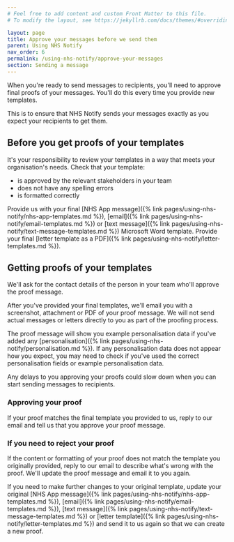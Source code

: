 ```yaml
---
# Feel free to add content and custom Front Matter to this file.
# To modify the layout, see https://jekyllrb.com/docs/themes/#overriding-theme-defaults

layout: page
title: Approve your messages before we send them
parent: Using NHS Notify
nav_order: 6
permalink: /using-nhs-notify/approve-your-messages
section: Sending a message
---
```


When you're ready to send messages to recipients, you'll need to approve final proofs of your messages. You'll do this every time you provide new templates.

This is to ensure that NHS Notify sends your messages exactly as you expect your recipients to get them.

## Before you get proofs of your templates

It's your responsibility to review your templates in a way that meets your organisation's needs. Check that your template:

- is approved by the relevant stakeholders in your team
- does not have any spelling errors
- is formatted correctly

Provide us with your final [NHS App message]({% link pages/using-nhs-notify/nhs-app-templates.md %}), [email]({% link pages/using-nhs-notify/email-templates.md %}) or [text message]({% link pages/using-nhs-notify/text-message-templates.md %}) Microsoft Word template. Provide your final [letter template as a PDF]({% link pages/using-nhs-notify/letter-templates.md %}).

## Getting proofs of your templates

We'll ask for the contact details of the person in your team who'll approve the proof message.

After you've provided your final templates, we'll email you with a screenshot, attachment or PDF of your proof message. We will not send actual messages or letters directly to you as part of the proofing process.

The proof message will show you example personalisation data if you've added any [personalisation]({% link pages/using-nhs-notify/personalisation.md %}). If any personalisation data does not appear how you expect, you may need to check if you've used the correct personalisation fields or example personalisation data.

Any delays to you approving your proofs could slow down when you can start sending messages to recipients.

### Approving your proof

If your proof matches the final template you provided to us, reply to our email and tell us that you approve your proof message.

### If you need to reject your proof

If the content or formatting of your proof does not match the template you originally provided, reply to our email to describe what's wrong with the proof. We'll update the proof message and email it to you again.

If you need to make further changes to your original template, update your original [NHS App message]({% link pages/using-nhs-notify/nhs-app-templates.md %}), [email]({% link pages/using-nhs-notify/email-templates.md %}), [text message]({% link pages/using-nhs-notify/text-message-templates.md %}) or [letter template]({% link pages/using-nhs-notify/letter-templates.md %}) and send it to us again so that we can create a new proof.
